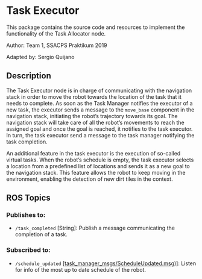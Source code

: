 # Task Executor
This package contains the source code and resources to implement the functionality of the Task Allocator node.

Author: Team 1, SSACPS Praktikum 2019

Adapted by: Sergio Quijano

## Description
The Task Executor node is in charge of communicating with the navigation stack in order to move the robot towards the location of the task that it needs to complete. As soon as the Task Manager notifies the executor of a new task, the executor sends a message to the `move_base` component in the navigation stack, initiating the robot’s trajectory towards its goal. The navigation stack will take care of all the robot’s movements to reach the assigned goal and once the goal is reached, it notifies to the task executor. In turn, the task executor send a message to the task manager notifying the task completion.

An additional feature in the task executor is the execution of so-called virtual tasks. When the robot’s schedule is empty, the task executor selects a location from a predefined list of locations and sends it as a new goal to the navigation stack. This feature allows the robot to keep moving in the environment, enabling the detection of new dirt tiles in the context.

## ROS Topics
### Publishes to:
* `/task_completed` [String]: Publish a message communicating the completion of a task.

### Subscribed to:
* `/schedule_updated` [[task_manager_msgs/ScheduleUpdated.msg](/ros/src/task_manager_msgs/msg/ScheduleUpdated.msg))]: Listen for info of the most up to date schedule of the robot.

